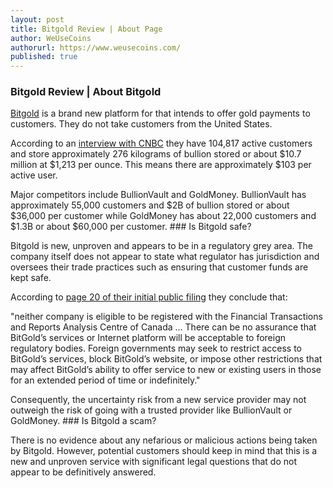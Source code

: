 ```yaml
---
layout: post
title: Bitgold Review | About Page
author: WeUseCoins
authorurl: https://www.weusecoins.com/
published: true
---
```


### Bitgold Review | About Bitgold
<a href="https://bitcoinmagazine.com/20291/bitgold-announces-bitcoin-like-system-gold-storage-payments/">Bitgold</a> is a brand new platform for that intends to offer gold payments to customers. They do not take customers from the United States.
<p>According to an <a href="http://video.cnbc.com/gallery/?video=3000364663">interview with CNBC</a> they have 104,817 active customers and store approximately 276 kilograms of bullion stored or about $10.7 million at $1,213 per ounce. This means there are approximately $103 per active user.
<p>Major competitors include BullionVault and GoldMoney. BullionVault has approximately 55,000 customers and $2B of bullion stored or about $36,000 per customer while GoldMoney has about 22,000 customers and $1.3B or about $60,000 per customer.
### Is Bitgold safe?
<p>Bitgold is new, unproven and appears to be in a regulatory grey area. The company itself does not appear to state what regulator has jurisdiction and oversees their trade practices such as ensuring that customer funds are kept safe.
<p>According to <a href="/bitgold-filing.pdf">page 20 of their initial public filing</a> they conclude that:
<p>"neither company is eligible to be registered with the Financial Transactions and Reports Analysis Centre of Canada ... There can be no assurance that BitGold’s services or Internet platform will be acceptable to foreign regulatory bodies. Foreign governments may seek to restrict access to BitGold’s services, block BitGold’s website, or impose other restrictions that may affect BitGold’s ability to offer service to new or existing users in those for an extended period of time or indefinitely."
<p>Consequently, the uncertainty risk from a new service provider may not outweigh the risk of going with a trusted provider like BullionVault or GoldMoney.
### Is Bitgold a scam?
<p>There is no evidence about any nefarious or malicious actions being taken by Bitgold. However, potential customers should keep in mind that this is a new and unproven service with significant legal questions that do not appear to be definitively answered.